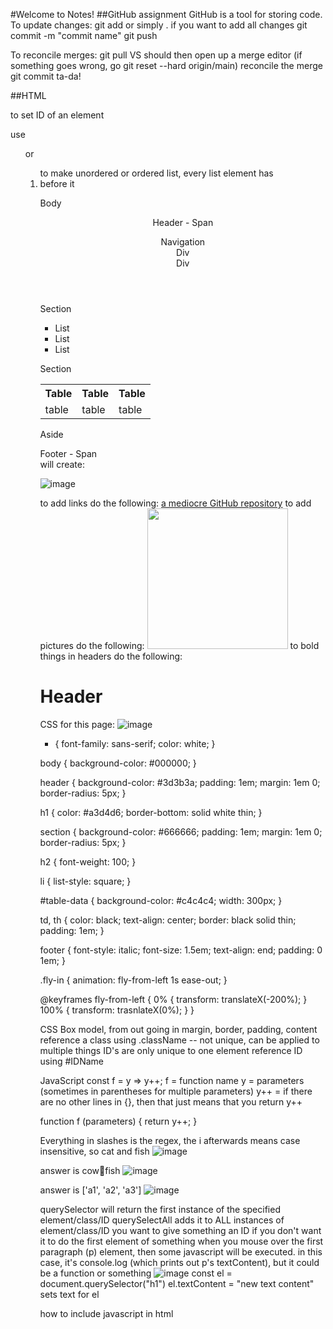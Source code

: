 #Welcome to Notes!
##GitHub assignment
GitHub is a tool for storing code. 
To update changes:
git add <name of file> or simply . if you want to add all changes
git commit -m "commit name"
git push

To reconcile merges:
git pull
VS should then open up a merge editor
(if something goes wrong, go git reset --hard origin/main)
reconcile the merge
git commit
ta-da!
  
##HTML
<p id="myID" class="myClass"> to set ID of an element

use <ul> or <ol> to make unordered or ordered list, every list element has <li> before it
  
<body>
  <p>Body</p>
  <header>
    <p>Header - <span>Span</span></p>
    <nav>
      Navigation
      <div>Div</div>
      <div>Div</div>
    </nav>
  </header>

  <main>
    <section>
      <p>Section</p>
      <ul>
        <li>List</li>
        <li>List</li>
        <li>List</li>
      </ul>
    </section>
    <section>
      <p>Section</p>
      <table>
        <tr>
          <th>Table</th>
          <th>Table</th>
          <th>Table</th>
        </tr>
        <tr>
          <td>table</td>
          <td>table</td>
          <td>table</td>
        </tr>
      </table>
    </section>
    <aside>
      <p>Aside</p>
    </aside>
  </main>

  <footer>
    <div>Footer - <span>Span</span></div>
  </footer>
</body>
 will create:
  
![image](https://github.com/ajjget/startup/assets/112976867/cc44e9ab-201d-47fe-8dbf-297368955090)

  to add links do the following: <a href="https://github.com/ajjget/startup">a mediocre GitHub repository</a>
  to add pictures do the following: <img src="image url" width="225" height="225" />
  to bold things in headers do the following: <h1>Header</h1>
  
  
  CSS for this page:
  ![image](https://github.com/ajjget/startup/assets/112976867/28d4c9c0-0046-4f19-a8cd-acf0b2e1dfec)

  * {
  font-family: sans-serif;
  color: white;
}

body {
  background-color: #000000;
}

header {
  background-color: #3d3b3a;
  padding: 1em;
  margin: 1em 0;
  border-radius: 5px;
}

h1 {
  color: #a3d4d6;
  border-bottom: solid white thin;
}

section {
  background-color: #666666;
  padding: 1em;
  margin: 1em 0;
  border-radius: 5px;
}

h2 {
  font-weight: 100;
}

li {
  list-style: square;
}

#table-data {
  background-color: #c4c4c4;
  width: 300px;
}

td,
th {
  color: black;
  text-align: center;
  border: black solid thin;
  padding: 1em;
}

footer {
  font-style: italic;
  font-size: 1.5em;
  text-align: end;
  padding: 0 1em;
}

.fly-in {
  animation: fly-from-left 1s ease-out;
}

@keyframes fly-from-left {
  0% {
    transform: translateX(-200%);
  }
  100% {
    transform: trasnlateX(0%);
  }
}


CSS
Box model, from out going in
margin, border, padding, content
reference a class using .className -- not unique, can be applied to multiple things
ID's are only unique to one element
reference ID using #IDName


JavaScript
const f = y => y++;
f = function name
y = parameters (sometimes in parentheses for multiple parameters)
y++ = if there are no other lines in {}, then that just means that you return y++

function f (parameters) {
  return y++;
}

Everything in slashes is the regex, the i afterwards means case insensitive, so cat and fish
![image](https://github.com/ajjget/startup/assets/112976867/3d9dedb2-ceec-490c-966b-e6d92821712e)

answer is cow:rat:fish
![image](https://images-cdn.kahoot.it/bb5e65e6-8855-4376-9a14-a5a40ba123a9?auto=webp)

answer is ['a1', 'a2', 'a3']
![image](https://images-cdn.kahoot.it/70dfbff7-5d45-428a-bb6e-af9fe9201a0c?auto=webp)

querySelector will return the first instance of the specified element/class/ID
querySelectAll adds it to ALL instances of element/class/ID
you want to give something an ID if you don't want it to do the first element of something
when you mouse over the first paragraph (p) element, then some javascript will be executed. in this case, it's console.log (which prints out p's textContent), but it could be a function or something
![image](https://images-cdn.kahoot.it/8c549ad0-e536-4b3b-b9b9-f4927d1e2f9b?auto=webp)
const el = document.querySelector("h1")
el.textContent = "new text content"
sets text for el

how to include javascript in html
<script>1+1</script>
<script src='main.js'/> (normal way)
<div onclick='1+1' /> (event listener)

create JS obejcts using
  { n:1 }

JSON
  {"x":3}

to deploy script:
sudo deploy.sh
to make it executable:
chmod +x deploy.sh

c260.cs.byu.edu
edu is top-level domain
byu is host domain
c260.cs is subdomain

